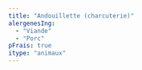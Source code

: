 ```yaml
---
title: "Andouillette (charcuterie)"
alergenesIng:
  - "Viande"
  - "Porc"
pFrais: true
itype: "animaux"
---
```

